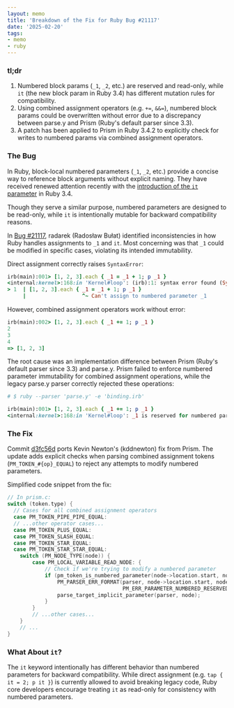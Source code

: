 ```yaml
---
layout: memo
title: 'Breakdown of the Fix for Ruby Bug #21117'
date: '2025-02-20'
tags:
- memo
- ruby
---
```


### tl;dr
1. Numbered block params (`_1`, `_2`, etc.) are reserved and read-only, while `it` (the new block param in Ruby 3.4) has different mutation rules for compatibility.
2. Using combined assignment operators (e.g. `+=`, `&&=`), numbered block params could be overwritten without error due to a discrepancy between parse.y and Prism (Ruby's default parser since 3.3).
3. A patch has been applied to Prism in Ruby 3.4.2 to explicitly check for writes to numbered params via combined assignment operators.

### The Bug

In Ruby, block-local numbered parameters (`_1`, `_2`, etc.) provide a concise way to reference block arguments without explicit naming. They have received renewed attention recently with the [introduction of the `it` parameter](https://bugs.ruby-lang.org/issues/18980) in Ruby 3.4.

Though they serve a similar purpose, numbered parameters are designed to be read-only, while `it` is intentionally mutable for backward compatibility reasons.

In [Bug #21117](https://bugs.ruby-lang.org/issues/21117), radarek (Radosław Bułat) identified inconsistencies in how Ruby handles assignments to `_1` and `it`. Most concerning was that `_1` could be modified in specific cases, violating its intended immutability.

Direct assignment correctly raises `SyntaxError`:
```ruby
irb(main):001> [1, 2, 3].each { _1 = _1 + 1; p _1 }
<internal:kernel>:168:in 'Kernel#loop': (irb):1: syntax error found (SyntaxError)
> 1  | [1, 2, 3].each { _1 = _1 + 1; p _1 }
     |                  ^~ Can't assign to numbered parameter _1
```

However, combined assignment operators work without error:
```ruby
irb(main):002> [1, 2, 3].each { _1 += 1; p _1 }
2
3
4
=> [1, 2, 3]
```

The root cause was an implementation difference between Prism (Ruby's default parser since 3.3) and parse.y. Prism failed to enforce numbered parameter immutability for combined assignment operations, while the legacy parse.y parser correctly rejected these operations:

```ruby
# $ ruby --parser 'parse.y' -e 'binding.irb'

irb(main):001> [1, 2, 3].each { _1 += 1; p _1 }
<internal:kernel>:168:in 'Kernel#loop': _1 is reserved for numbered parameter (SyntaxError)
```

### The Fix

Commit [d3fc56d](https://github.com/ruby/ruby/commit/d3fc56dcfa7b408cc3b6788efad36fd8df3e55da) ports Kevin Newton's (kddnewton) fix from Prism. The update adds explicit checks when parsing combined assignment tokens (`PM_TOKEN_#{op}_EQUAL`) to reject any attempts to modify numbered parameters.

Simplified code snippet from the fix:

```c
// In prism.c:
switch (token.type) {
  // Cases for all combined assignment operators
  case PM_TOKEN_PIPE_PIPE_EQUAL:
  // ...other operator cases...
  case PM_TOKEN_PLUS_EQUAL:
  case PM_TOKEN_SLASH_EQUAL:
  case PM_TOKEN_STAR_EQUAL:
  case PM_TOKEN_STAR_STAR_EQUAL:
    switch (PM_NODE_TYPE(node)) {
        case PM_LOCAL_VARIABLE_READ_NODE: {
            // Check if we're trying to modify a numbered parameter
            if (pm_token_is_numbered_parameter(node->location.start, node->location.end)) {
                PM_PARSER_ERR_FORMAT(parser, node->location.start, node->location.end,
                                     PM_ERR_PARAMETER_NUMBERED_RESERVED, node->location.start);
                parse_target_implicit_parameter(parser, node);
            }
        }
        // ...other cases...
    }
    // ...
}
```

### What About `it`?

The `it` keyword intentionally has different behavior than numbered parameters for backward compatibility. While direct assignment (e.g. `tap { it = 2; p it }`) is currently allowed to avoid breaking legacy code, Ruby core developers encourage treating `it` as read-only for consistency with numbered parameters.
